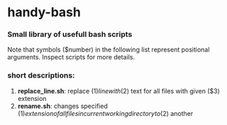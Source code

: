 # handy-bash
### Small library of usefull bash scripts
Note that symbols ($number) in the following list represent positional arguments. Inspect scripts for more details.


### short descriptions:
1. **replace_line.sh**: replace ($1) line with ($2) text for all files with given ($3) extension
2. **rename.sh**: changes specified ($1) extension of all files in current working directory to ($2) another
